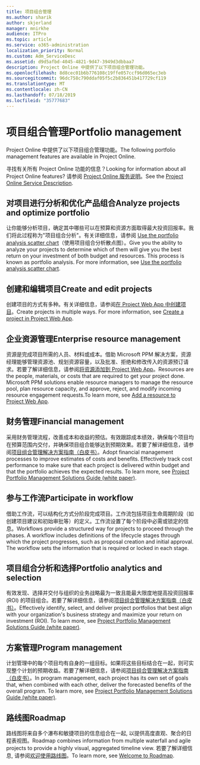 ```yaml
---
title: 项目组合管理
ms.author: sharik
author: skjerland
manager: mnirkhe
audience: ITPro
ms.topic: article
ms.service: o365-administration
localization_priority: Normal
ms.custom: Adm_ServiceDesc
ms.assetid: d9d5afbd-4045-4821-9d47-3949d3dbbaa7
description: Project Online 中提供了以下项目组合管理功能。
ms.openlocfilehash: 8d8cec01b6b776108c19ffe057ccf96d065ec3eb
ms.sourcegitcommit: 96dc758c790ddaf05f5c2b836451b417729cf119
ms.translationtype: MT
ms.contentlocale: zh-CN
ms.lasthandoff: 07/18/2019
ms.locfileid: "35777683"
---
```

# <a name="portfolio-management"></a><span data-ttu-id="f2f3d-103">项目组合管理</span><span class="sxs-lookup"><span data-stu-id="f2f3d-103">Portfolio management</span></span>

<span data-ttu-id="f2f3d-104">Project Online 中提供了以下项目组合管理功能。</span><span class="sxs-lookup"><span data-stu-id="f2f3d-104">The following portfolio management features are available in Project Online.</span></span>
  
<span data-ttu-id="f2f3d-105">寻找有关所有 Project Online 功能的信息？</span><span class="sxs-lookup"><span data-stu-id="f2f3d-105">Looking for information about all Project Online features?</span></span> <span data-ttu-id="f2f3d-106">请参阅 [Project Online 服务说明](project-online-service-description.md)。</span><span class="sxs-lookup"><span data-stu-id="f2f3d-106">See the [Project Online Service Description](project-online-service-description.md).</span></span>
  
## <a name="analyze-projects-and-optimize-portfolio"></a><span data-ttu-id="f2f3d-107">对项目进行分析和优化产品组合</span><span class="sxs-lookup"><span data-stu-id="f2f3d-107">Analyze projects and optimize portfolio</span></span>
<span data-ttu-id="f2f3d-108"><a name="bkmk_AnalyzeProjects"> </a></span><span class="sxs-lookup"><span data-stu-id="f2f3d-108"></span></span>

<span data-ttu-id="f2f3d-p102">让你能够分析项目，确定其中哪些可以在预算和资源方面取得最大投资回报率。我们将此过程称为"项目组合分析"。有关详细信息，请参阅 [Use the portfolio analysis scatter chart](http://go.microsoft.com/fwlink/?LinkID=823665&amp;clcid=0x409)（使用项目组合分析散点图）。</span><span class="sxs-lookup"><span data-stu-id="f2f3d-p102">Give you the ability to analyze your projects to determine which of them will give you the best return on your investment of both budget and resources. This process is known as portfolio analysis. For more information, see [Use the portfolio analysis scatter chart](http://go.microsoft.com/fwlink/?LinkID=823665&amp;clcid=0x409).</span></span>
  
## <a name="create-and-edit-projects"></a><span data-ttu-id="f2f3d-112">创建和编辑项目</span><span class="sxs-lookup"><span data-stu-id="f2f3d-112">Create and edit projects</span></span>
<span data-ttu-id="f2f3d-113"><a name="bkmk_CreateAndEditProjects"> </a></span><span class="sxs-lookup"><span data-stu-id="f2f3d-113"></span></span>

<span data-ttu-id="f2f3d-p103">创建项目的方式有多种。有关详细信息，请参阅[在 Project Web App 中创建项目](http://go.microsoft.com/fwlink/?LinkID=746895&amp;clcid=0x409)。</span><span class="sxs-lookup"><span data-stu-id="f2f3d-p103">Create projects in multiple ways. For more information, see [Create a project in Project Web App](http://go.microsoft.com/fwlink/?LinkID=746895&amp;clcid=0x409).</span></span>
  
## <a name="enterprise-resource-management"></a><span data-ttu-id="f2f3d-116">企业资源管理</span><span class="sxs-lookup"><span data-stu-id="f2f3d-116">Enterprise resource management</span></span>
<span data-ttu-id="f2f3d-117"><a name="bkmk_ResourceManagement"> </a></span><span class="sxs-lookup"><span data-stu-id="f2f3d-117"></span></span>

<span data-ttu-id="f2f3d-p104">资源是完成项目所需的人员、材料或成本。借助 Microsoft PPM 解决方案，资源经理能够管理资源池、规划资源容量，以及批准、拒绝和修改传入的资源预订请求。若要了解详细信息，请参阅[将资源添加到 Project Web App](https://go.microsoft.com/fwlink/p/?LinkId=271320)。</span><span class="sxs-lookup"><span data-stu-id="f2f3d-p104">Resources are the people, materials, or costs that are required to get your project done. Microsoft PPM solutions enable resource managers to manage the resource pool, plan resource capacity, and approve, reject, and modify incoming resource engagement requests.To learn more, see [Add a resource to Project Web App](https://go.microsoft.com/fwlink/p/?LinkId=271320).</span></span>
  
## <a name="financial-management"></a><span data-ttu-id="f2f3d-120">财务管理</span><span class="sxs-lookup"><span data-stu-id="f2f3d-120">Financial management</span></span>
<span data-ttu-id="f2f3d-121"><a name="bkmk_FinancialManagement"> </a></span><span class="sxs-lookup"><span data-stu-id="f2f3d-121"></span></span>

<span data-ttu-id="f2f3d-p105">采用财务管理流程，改善成本和收益的预估。有效跟踪成本绩效，确保每个项目均在预算范围内交付，并确保项目组合能够达到预期效果。若要了解详细信息，请参阅[项目组合管理解决方案指南（白皮书）](https://go.microsoft.com/fwlink/p/?LinkId=402633)。</span><span class="sxs-lookup"><span data-stu-id="f2f3d-p105">Adopt financial management processes to improve estimates of costs and benefits. Effectively track cost performance to make sure that each project is delivered within budget and that the portfolio achieves the expected results. To learn more, see [Project Portfolio Management Solutions Guide (white paper)](https://go.microsoft.com/fwlink/p/?LinkId=402633).</span></span>
  
## <a name="participate-in-workflow"></a><span data-ttu-id="f2f3d-125">参与工作流</span><span class="sxs-lookup"><span data-stu-id="f2f3d-125">Participate in workflow</span></span>
<span data-ttu-id="f2f3d-126"><a name="bkmk_ParticipateInWorkflow"> </a></span><span class="sxs-lookup"><span data-stu-id="f2f3d-126"></span></span>

<span data-ttu-id="f2f3d-p106">借助工作流，可以结构化方式分阶段完成项目。工作流包括项目生命周期阶段（如创建项目建议和初始审批等）的定义。工作流设置了每个阶段中必需或锁定的信息。</span><span class="sxs-lookup"><span data-stu-id="f2f3d-p106">Workflows provide a structured way for projects to proceed through the phases. A workflow includes definitions of the lifecycle stages through which the project progresses, such as proposal creation and initial approval. The workflow sets the information that is required or locked in each stage.</span></span>
  
## <a name="portfolio-analytics-and-selection"></a><span data-ttu-id="f2f3d-130">项目组合分析和选择</span><span class="sxs-lookup"><span data-stu-id="f2f3d-130">Portfolio analytics and selection</span></span>
<span data-ttu-id="f2f3d-131"><a name="bkmk_PortfolioAnalyticsandSelection"> </a></span><span class="sxs-lookup"><span data-stu-id="f2f3d-131"></span></span>

<span data-ttu-id="f2f3d-p107">有效发现、选择并交付与组织的业务战略最为一致且能最大限度地提高投资回报率 (ROI) 的项目组合。若要了解详细信息，请参阅[项目组合管理解决方案指南（白皮书）](https://go.microsoft.com/fwlink/p/?LinkId=402633)。</span><span class="sxs-lookup"><span data-stu-id="f2f3d-p107">Effectively identify, select, and deliver project portfolios that best align with your organization's business strategy and maximize your return on investment (ROI). To learn more, see [Project Portfolio Management Solutions Guide (white paper)](https://go.microsoft.com/fwlink/p/?LinkId=402633).</span></span>
  
## <a name="program-management"></a><span data-ttu-id="f2f3d-134">方案管理</span><span class="sxs-lookup"><span data-stu-id="f2f3d-134">Program management</span></span>
<span data-ttu-id="f2f3d-135"><a name="bkmk_ProgramManagement"> </a></span><span class="sxs-lookup"><span data-stu-id="f2f3d-135"></span></span>

<span data-ttu-id="f2f3d-p108">计划管理中的每个项目均有自身的一组目标。如果将这些目标结合在一起，则可实现整个计划的预期收益。若要了解详细信息，请参阅[项目组合管理解决方案指南（白皮书）](https://go.microsoft.com/fwlink/p/?LinkId=402633)。</span><span class="sxs-lookup"><span data-stu-id="f2f3d-p108">In program management, each project has its own set of goals that, when combined with each other, deliver the forecasted benefits of the overall program. To learn more, see [Project Portfolio Management Solutions Guide (white paper)](https://go.microsoft.com/fwlink/p/?LinkId=402633).</span></span>
  
## <a name="roadmap"></a><span data-ttu-id="f2f3d-138">路线图</span><span class="sxs-lookup"><span data-stu-id="f2f3d-138">Roadmap</span></span>
<span data-ttu-id="f2f3d-139">路线图将来自多个瀑布和敏捷项目的信息组合在一起, 以提供高度直观、聚合的日程表视图。</span><span class="sxs-lookup"><span data-stu-id="f2f3d-139">Roadmap combines information from multiple waterfall and agile projects to provide a highly visual, aggregated timeline view.</span></span> <span data-ttu-id="f2f3d-140">若要了解详细信息, 请参阅[欢迎使用路线图](https://support.office.com/article/video-welcome-to-roadmap-57764149-51b8-468f-a50d-9ea6a4fd835a)。</span><span class="sxs-lookup"><span data-stu-id="f2f3d-140">To learn more, see [Welcome to Roadmap](https://support.office.com/article/video-welcome-to-roadmap-57764149-51b8-468f-a50d-9ea6a4fd835a).</span></span>

